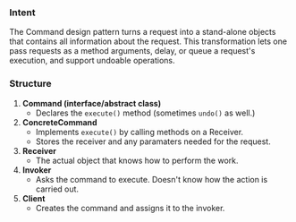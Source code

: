 ### Intent

The Command design pattern turns a request into a stand-alone objects that contains all information about the request. This transformation lets one pass requests as a method arguments, delay, or queue a request's execution, and support undoable operations.

### Structure

1. **Command (interface/abstract class)**
     - Declares the `execute()` method (sometimes `undo()` as well.)
2. **ConcreteCommand**
	 - Implements `execute()` by calling methods on a Receiver.
	 - Stores the receiver and any paramaters needed for the request.
3. **Receiver**
     - The actual object that knows how to perform the work.
4. **Invoker**
     - Asks the command to execute. Doesn't know how the action is carried out.
5. **Client**
     - Creates the command and assigns it to the invoker.